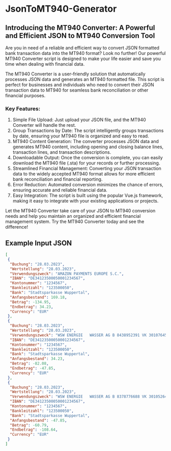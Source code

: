 # JsonToMT940-Generator
## Introducing the MT940 Converter: A Powerful and Efficient JSON to MT940 Conversion Tool

Are you in need of a reliable and efficient way to convert JSON formatted bank transaction data into the MT940 format? Look no further! Our powerful MT940 Converter script is designed to make your life easier and save you time when dealing with financial data.

The MT940 Converter is a user-friendly solution that automatically processes JSON data and generates an MT940 formatted file. This script is perfect for businesses and individuals who need to convert their JSON transaction data to MT940 for seamless bank reconciliation or other financial purposes.

### Key Features:

1. Simple File Upload: Just upload your JSON file, and the MT940 Converter will handle the rest.
2. Group Transactions by Date: The script intelligently groups transactions by date, ensuring your MT940 file is organized and easy to read.
3. MT940 Content Generation: The converter processes JSON data and generates MT940 content, including opening and closing balance lines, transaction lines, and transaction descriptions.
4. Downloadable Output: Once the conversion is complete, you can easily download the MT940 file (.sta) for your records or further processing.
5. Streamlined Financial Management: Converting your JSON transaction data to the widely accepted MT940 format allows for more efficient bank reconciliation and financial reporting.
6. Error Reduction: Automated conversion minimizes the chance of errors, ensuring accurate and reliable financial data.
7. Easy Integration: The script is built using the popular Vue.js framework, making it easy to integrate with your existing applications or projects.

Let the MT940 Converter take care of your JSON to MT940 conversion needs and help you maintain an organized and efficient financial management system. Try the MT940 Converter today and see the difference!


## Example Input JSON
```json
[
 {
  "Buchung": "28.03.2023",
  "Wertstellung": "28.03.2023",
  "Verwendungszweck": "AMAZON PAYMENTS EUROPE S.C.",
  "IBAN": "DE34123500050001234567",
  "Kontonummer": "1234567",
  "Bankleitzahl": "123500050",
  "Bank": "Stadtsparkasse Wuppertal",
  "Anfangsbestand": 169.18,
  "Betrag": -134.95,
  "Endbetrag": 34.23,
  "Currency": "EUR"
 },
 {
  "Buchung": "28.03.2023",
  "Wertstellung": "28.03.2023",
  "Verwendungszweck": "WSW ENERGIE   WASSER AG B 8438952391 VK 3010764557 FRIEDRICH-ENGELS-ALLEE 321 ABS 28.03.23 BETRAG 82.08 EUR",
  "IBAN": "DE34123500050001234567",
  "Kontonummer": "1234567",
  "Bankleitzahl": "123500050",
  "Bank": "Stadtsparkasse Wuppertal",
  "Anfangsbestand": 34.23,
  "Betrag": -82.08,
  "Endbetrag": -47.85,
  "Currency": "EUR"
 },
 {
  "Buchung": "28.03.2023",
  "Wertstellung": "28.03.2023",
  "Verwendungszweck": "WSW ENERGIE   WASSER AG B 8378776688 VK 3010526428 FRIEDRICH-ENGELS-ALLEE 321 ABS 28.03.23 BETRAG 60.79 EUR",
  "IBAN": "DE34123500050001234567",
  "Kontonummer": "1234567",
  "Bankleitzahl": "123500050",
  "Bank": "Stadtsparkasse Wuppertal",
  "Anfangsbestand": -47.85,
  "Betrag": -60.79,
  "Endbetrag": -108.64,
  "Currency": "EUR"
 }
]
